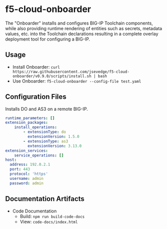 # f5-cloud-onboarder

The "Onboarder" installs and configures BIG-IP Toolchain components, while also providing runtime rendering of entities such as secrets, metadata values, etc. into the Toolchain declarations resulting in a complete overlay deployment tool for configuring a BIG-IP.

## Usage

- Install Onboarder: ```curl https://raw.githubusercontent.com/jsevedge/f5-cloud-onboarder/v0.9.0/scripts/install.sh | bash```
- Use Onboarder: ```f5-cloud-onboarder --config-file test.yaml```

## Configuration Files

Installs DO and AS3 on a remote BIG-IP.

```yaml
runtime_parameters: []
extension_packages:
    install_operations:
        - extensionType: do
          extensionVersion: 1.5.0
        - extensionType: as3
          extensionVersion: 3.13.0
extension_services:
    service_operations: []
host:
  address: 192.0.2.1
  port: 443
  protocol: 'https'
  username: admin
  password: admin
```

## Documentation Artifacts

- Code Documentation
  - Build: `npm run build-code-docs`
  - View: `code-docs/index.html`